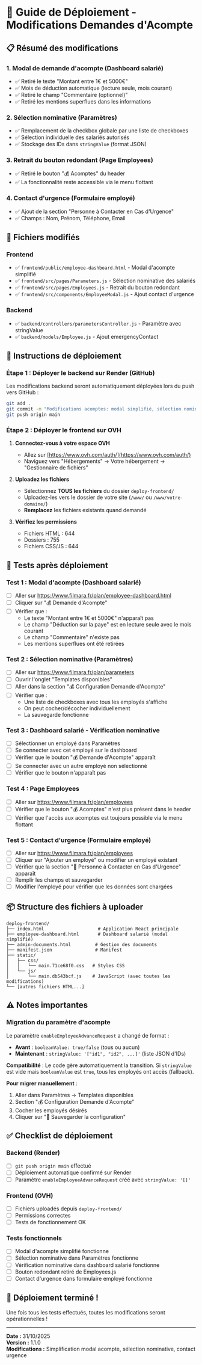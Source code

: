 # 🚀 Guide de Déploiement - Modifications Demandes d'Acompte

## 📋 Résumé des modifications

### 1. **Modal de demande d'acompte** (Dashboard salarié)
- ✅ Retiré le texte "Montant entre 1€ et 5000€"
- ✅ Mois de déduction automatique (lecture seule, mois courant)
- ✅ Retiré le champ "Commentaire (optionnel)"
- ✅ Retiré les mentions superflues dans les informations

### 2. **Sélection nominative** (Paramètres)
- ✅ Remplacement de la checkbox globale par une liste de checkboxes
- ✅ Sélection individuelle des salariés autorisés
- ✅ Stockage des IDs dans `stringValue` (format JSON)

### 3. **Retrait du bouton redondant** (Page Employees)
- ✅ Retiré le bouton "💰 Acomptes" du header
- ✅ La fonctionnalité reste accessible via le menu flottant

### 4. **Contact d'urgence** (Formulaire employé)
- ✅ Ajout de la section "Personne à Contacter en Cas d'Urgence"
- ✅ Champs : Nom, Prénom, Téléphone, Email

## 📁 Fichiers modifiés

### Frontend
- ✅ `frontend/public/employee-dashboard.html` - Modal d'acompte simplifié
- ✅ `frontend/src/pages/Parameters.js` - Sélection nominative des salariés
- ✅ `frontend/src/pages/Employees.js` - Retrait du bouton redondant
- ✅ `frontend/src/components/EmployeeModal.js` - Ajout contact d'urgence

### Backend
- ✅ `backend/controllers/parametersController.js` - Paramètre avec stringValue
- ✅ `backend/models/Employee.js` - Ajout emergencyContact

## 🔧 Instructions de déploiement

### Étape 1 : Déployer le backend sur Render (GitHub)

Les modifications backend seront automatiquement déployées lors du push vers GitHub :

```bash
git add .
git commit -m "Modifications acomptes: modal simplifié, sélection nominative, contact urgence"
git push origin main
```

### Étape 2 : Déployer le frontend sur OVH

1. **Connectez-vous à votre espace OVH**
   - Allez sur [https://www.ovh.com/auth/](https://www.ovh.com/auth/)
   - Naviguez vers "Hébergements" → Votre hébergement → "Gestionnaire de fichiers"

2. **Uploadez les fichiers**
   - Sélectionnez **TOUS les fichiers** du dossier `deploy-frontend/`
   - Uploadez-les vers le dossier de votre site (`/www/` ou `/www/votre-domaine/`)
   - **Remplacez** les fichiers existants quand demandé

3. **Vérifiez les permissions**
   - Fichiers HTML : 644
   - Dossiers : 755
   - Fichiers CSS/JS : 644

## 🧪 Tests après déploiement

### Test 1 : Modal d'acompte (Dashboard salarié)
- [ ] Aller sur https://www.filmara.fr/plan/employee-dashboard.html
- [ ] Cliquer sur "💰 Demande d'Acompte"
- [ ] Vérifier que :
  - Le texte "Montant entre 1€ et 5000€" n'apparaît pas
  - Le champ "Déduction sur la paye" est en lecture seule avec le mois courant
  - Le champ "Commentaire" n'existe pas
  - Les mentions superflues ont été retirées

### Test 2 : Sélection nominative (Paramètres)
- [ ] Aller sur https://www.filmara.fr/plan/parameters
- [ ] Ouvrir l'onglet "Templates disponibles"
- [ ] Aller dans la section "💰 Configuration Demande d'Acompte"
- [ ] Vérifier que :
  - Une liste de checkboxes avec tous les employés s'affiche
  - On peut cocher/décocher individuellement
  - La sauvegarde fonctionne

### Test 3 : Dashboard salarié - Vérification nominative
- [ ] Sélectionner un employé dans Paramètres
- [ ] Se connecter avec cet employé sur le dashboard
- [ ] Vérifier que le bouton "💰 Demande d'Acompte" apparaît
- [ ] Se connecter avec un autre employé non sélectionné
- [ ] Vérifier que le bouton n'apparaît pas

### Test 4 : Page Employees
- [ ] Aller sur https://www.filmara.fr/plan/employees
- [ ] Vérifier que le bouton "💰 Acomptes" n'est plus présent dans le header
- [ ] Vérifier que l'accès aux acomptes est toujours possible via le menu flottant

### Test 5 : Contact d'urgence (Formulaire employé)
- [ ] Aller sur https://www.filmara.fr/plan/employees
- [ ] Cliquer sur "Ajouter un employé" ou modifier un employé existant
- [ ] Vérifier que la section "🚨 Personne à Contacter en Cas d'Urgence" apparaît
- [ ] Remplir les champs et sauvegarder
- [ ] Modifier l'employé pour vérifier que les données sont chargées

## 📦 Structure des fichiers à uploader

```
deploy-frontend/
├── index.html                    # Application React principale
├── employee-dashboard.html       # Dashboard salarié (modal simplifié)
├── admin-documents.html         # Gestion des documents
├── manifest.json                # Manifest
├── static/
│   ├── css/
│   │   └── main.71ce68f0.css   # Styles CSS
│   └── js/
│       └── main.db543bcf.js    # JavaScript (avec toutes les modifications)
└── [autres fichiers HTML...]
```

## ⚠️ Notes importantes

### Migration du paramètre d'acompte

Le paramètre `enableEmployeeAdvanceRequest` a changé de format :
- **Avant** : `booleanValue: true/false` (tous ou aucun)
- **Maintenant** : `stringValue: '["id1", "id2", ...]'` (liste JSON d'IDs)

**Compatibilité** : Le code gère automatiquement la transition. Si `stringValue` est vide mais `booleanValue` est `true`, tous les employés ont accès (fallback).

**Pour migrer manuellement** :
1. Aller dans Paramètres → Templates disponibles
2. Section "💰 Configuration Demande d'Acompte"
3. Cocher les employés désirés
4. Cliquer sur "💾 Sauvegarder la configuration"

## ✅ Checklist de déploiement

### Backend (Render)
- [ ] `git push origin main` effectué
- [ ] Déploiement automatique confirmé sur Render
- [ ] Paramètre `enableEmployeeAdvanceRequest` créé avec `stringValue: '[]'`

### Frontend (OVH)
- [ ] Fichiers uploadés depuis `deploy-frontend/`
- [ ] Permissions correctes
- [ ] Tests de fonctionnement OK

### Tests fonctionnels
- [ ] Modal d'acompte simplifié fonctionne
- [ ] Sélection nominative dans Paramètres fonctionne
- [ ] Vérification nominative dans dashboard salarié fonctionne
- [ ] Bouton redondant retiré de Employees.js
- [ ] Contact d'urgence dans formulaire employé fonctionne

## 🎉 Déploiement terminé !

Une fois tous les tests effectués, toutes les modifications seront opérationnelles !

---

**Date :** 31/10/2025  
**Version :** 1.1.0  
**Modifications :** Simplification modal acompte, sélection nominative, contact urgence
